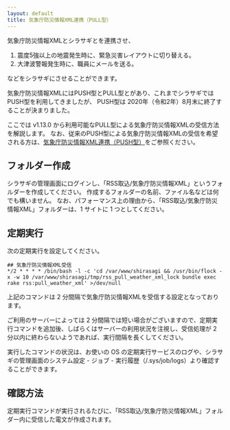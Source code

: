 ```yaml
---
layout: default
title: 気象庁防災情報XML連携（PULL型）
---
```


気象庁防災情報XMLとシラサギとを連携させ、

1. 震度5強以上の地震発生時に、緊急災害レイアウトに切り替える。
2. 大津波警報発生時に、職員にメールを送る。

などをシラサギにさせることができます。

気象庁防災情報XMLにはPUSH型とPULL型とがあり、これまでシラサギではPUSH型を利用してきましたが、
PUSH型は 2020年（令和2年）8月末に終了することが決まりました。

ここでは v1.13.0 から利用可能なPULL型による気象庁防災情報XMLの受信方法を解説します。
なお、従来のPUSH型による気象庁防災情報XMLの受信を希望される方は、[気象庁防災情報XML連携（PUSH型）](/settings/jmaxml.html)をご参照ください。

## フォルダー作成

シラサギの管理画面にログインし、「RSS取込/気象庁防災情報XML」というフォルダーを作成してください。
作成するフォルダーの名前、ファイル名などは何でも構いません。
なお、パフォーマンス上の理由から、「RSS取込/気象庁防災情報XML」フォルダーは、1 サイトに 1 つとしてください。

## 定期実行

次の定期実行を設定してください。

~~~
## 気象庁防災情報XML受信
*/2 * * * * /bin/bash -l -c 'cd /var/www/shirasagi && /usr/bin/flock -x -w 10 /var/www/shirasagi/tmp/rss_pull_weather_xml_lock bundle exec rake rss:pull_weather_xml' >/dev/null
~~~

上記のコマンドは 2 分間隔で気象庁防災情報XMLを受信する設定となっております。

ご利用のサーバーによっては 2 分間隔では短い場合がございますので、定期実行コマンドを追加後、しばらくはサーバーの利用状況を注視し、受信処理が 2 分以内に終わらないようであれば、実行間隔を長くしてください。

実行したコマンドの状況は、お使いの OS の定期実行サービスのログや、シラサギの管理画面のシステム設定 - ジョブ - 実行履歴（/.sys/job/logs）より確認することができます。

## 確認方法

定期実行コマンドが実行されるたびに、「RSS取込/気象庁防災情報XML」フォルダー内に受信した電文が作成されます。
